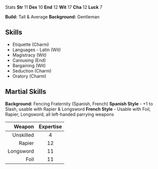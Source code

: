 Stats
**Str** 11 
**Dex** 10
**End** 12
**Wit** 17
**Cha** 12
**Luck** 7

**Build:** Tall & Average
**Background:** Gentleman
## Skills
- Etiquette (Charm)
- Languages - Latin (Wit)
- Magistracy (Wit)
- Carousing (End)
- Bargaining (Wit)
- Seduction (Charm)
- Oratory (Charm)

## Martial Skills
**Background:** Fencing Fraternity (Spanish, French)
**Spanish Style** - +1 to Slash, usable with Rapier & Longsword
**French Style** - Usable with Foil, Rapier, Longsword, all left-handed parrying weapons

|    Weapon | Expertise |
| ---------:|:---------:|
| Unskilled |     4     |
|    Rapier |    12     |
| Longsword |    11     |
|      Foil | 11          |
